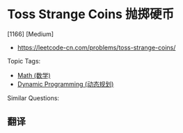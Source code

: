 # Toss Strange Coins 抛掷硬币

[1166] [Medium]

- https://leetcode-cn.com/problems/toss-strange-coins/

Topic Tags:

- [Math (数学)](https://leetcode-cn.com/tag/math/)
- [Dynamic Programming (动态规划)](https://leetcode-cn.com/tag/dynamic-programming/)

Similar Questions:

## 翻译

